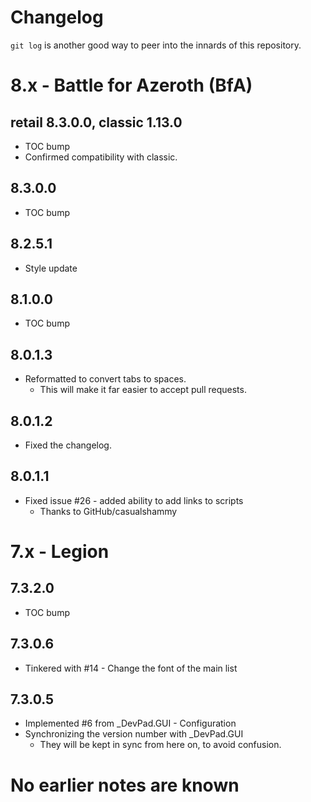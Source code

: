 # Changelog

`git log` is another good way to peer into the innards of this repository.



# 8.x - Battle for Azeroth (BfA)


## retail 8.3.0.0, classic 1.13.0

- TOC bump
- Confirmed compatibility with classic.


## 8.3.0.0

- TOC bump


## 8.2.5.1

- Style update


## 8.1.0.0

- TOC bump


## 8.0.1.3

- Reformatted to convert tabs to spaces.
  -  This will make it far easier to accept pull requests.


## 8.0.1.2

- Fixed the changelog.


## 8.0.1.1

- Fixed issue #26 - added ability to add links to scripts
  -  Thanks to GitHub/casualshammy



# 7.x - Legion


## 7.3.2.0

- TOC bump


## 7.3.0.6

- Tinkered with #14 - Change the font of the main list


## 7.3.0.5

- Implemented #6 from _DevPad.GUI - Configuration
- Synchronizing the version number with _DevPad.GUI
  -  They will be kept in sync from here on, to avoid confusion.



# No earlier notes are known

